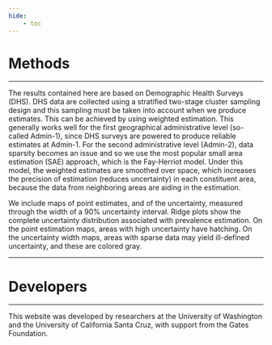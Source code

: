 ```yaml
---
hide:
    - toc
---
```


# Methods
---
The results contained here are based on Demographic Health Surveys (DHS). DHS data are collected using a stratified two-stage cluster sampling design and this sampling must be taken into account when we produce estimates. This can be achieved by using weighted estimation. This generally works well for the first geographical administrative level (so-called Admin-1), since DHS surveys are powered to produce reliable estimates at Admin-1. For the second administrative level  (Admin-2), data sparsity becomes an issue and so we use the most popular small area estimation (SAE) approach, which is the Fay-Herriot model. Under this model, the weighted estimates are smoothed over space, which increases the precision of estimation (reduces uncertainty) in each constituent area, because the data from neighboring areas are aiding in the estimation.

We include maps of point estimates, and of the uncertainty, measured through the width of a 90% uncertainty interval.  Ridge plots show the complete uncertainty distribution associated with prevalence estimation. On the point estimation maps, areas with high uncertainty have hatching. On the uncertainty width maps, areas with sparse data may yield ill-defined uncertainty, and these are colored gray.

---

# Developers
---
This website was developed by researchers at the University of Washington and the University of California Santa Cruz, with support from the Gates Foundation.